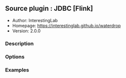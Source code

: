 ## Source plugin : JDBC [Flink]

* Author: InterestingLab
* Homepage: https://interestinglab.github.io/waterdrop
* Version: 2.0.0

### Description


### Options


### Examples

